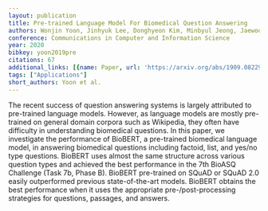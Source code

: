 ```yaml
---
layout: publication
title: Pre-trained Language Model For Biomedical Question Answering
authors: Wonjin Yoon, Jinhyuk Lee, Donghyeon Kim, Minbyul Jeong, Jaewoo Kang
conference: Communications in Computer and Information Science
year: 2020
bibkey: yoon2019pre
citations: 67
additional_links: [{name: Paper, url: 'https://arxiv.org/abs/1909.08229'}]
tags: ["Applications"]
short_authors: Yoon et al.
---
```

The recent success of question answering systems is largely attributed to
pre-trained language models. However, as language models are mostly pre-trained
on general domain corpora such as Wikipedia, they often have difficulty in
understanding biomedical questions. In this paper, we investigate the
performance of BioBERT, a pre-trained biomedical language model, in answering
biomedical questions including factoid, list, and yes/no type questions.
BioBERT uses almost the same structure across various question types and
achieved the best performance in the 7th BioASQ Challenge (Task 7b, Phase B).
BioBERT pre-trained on SQuAD or SQuAD 2.0 easily outperformed previous
state-of-the-art models. BioBERT obtains the best performance when it uses the
appropriate pre-/post-processing strategies for questions, passages, and
answers.